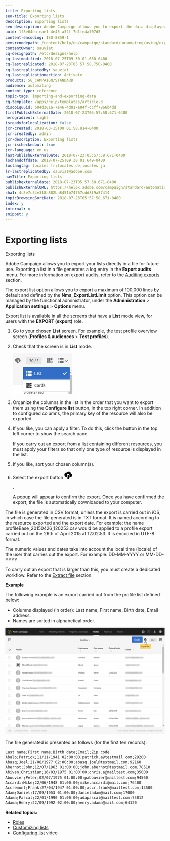 ```yaml
---
title: Exporting lists
seo-title: Exporting lists
description: Exporting lists
seo-description: Adobe Campaign allows you to export the data displayed as lists from an overview screen directly in a file for future use. 
uuid: 1f3e64ea-eae1-4e45-a32f-7d1fe4a707d5
content-encoding: ISO-8859-1
aemsrcnodepath: /content/help/en/campaign/standard/automating/using/exporting-lists
contentOwner: sauviat
cq-designpath: /etc/designs/help
cq-lastmodified: 2018-07-25T09 30 01.650-0400
cq-lastreplicated: 2018-07-23T05 57 58.750-0400
cq-lastreplicatedby: sauviat
cq-lastreplicationaction: Activate
products: SG_CAMPAIGN/STANDARD
audience: automating
content-type: reference
topic-tags: importing-and-exporting-data
cq-template: /apps/help/templates/article-3
discoiquuid: b04d301a-7e46-4d01-a04f-ccff7866b4dd
firstPublishExternalDate: 2018-07-23T05:57:58.671-0400
herogradient: light
isreadyforlocalization: false
jcr-created: 2018-03-15T09 01 58.914-0400
jcr-createdby: admin
jcr-description: Exporting lists
jcr-ischeckedout: true
jcr-language: en_us
lastPublishExternalDate: 2018-07-23T05:57:58.671-0400
lochandoffdate: 2018-07-25T09 30 01.649-0400
loclangtag: locales fr;locales de;locales ja
lr-lastreplicatedby: sauviat@adobe.com
navTitle: Exporting lists
publishexternaldate: 2018-07-23T05 57 58.671-0400
publishExternalURL: https://helpx.adobe.com/campaign/standard/automating/using/exporting-lists.html
sha1: 4c5e7c34e318a882ba8451b74767cdd8f9a57414
topicBrowsingSortDate: 2018-07-23T05:57:58.671-0400
index: y
internal: n
snippet: y
---
```


# Exporting lists

Exporting lists

Adobe Campaign allows you to export your lists directly in a file for future use. Exporting a list in a file generates a log entry in the **Export audits** menu. For more information on export audits, refer to the [Auditing exports](../../administration/using/auditing-export-logs.md) section.

The export list option allows you to export a maximum of 100,000 lines by default and defined by the **Nms_ExportListLimit** option. This option can be managed by the functional administrator, under the **Administration** &gt; **Application settings** &gt; **Options** menu.

Export list is available in all the screens that have a **List** mode view, for users with the **EXPORT (export)** role.

1. Go to your chosen **List** screen. For example, the test profile overview screen (**Profiles & audiences** &gt; **Test profiles**).
1. Check that the screen is in **List** mode.

   ![](assets/export_list_mode_switch.png)

1. Organize the columns in the list in the order that you want to export them using the **Configure list** button, in the top right corner. In addition to configured columns, the primary key of the resource will also be exported.
1. If you like, you can apply a filter. To do this, click the button in the top left corner to show the search pane.

   If you carry out an export from a list containing different resources, you must apply your filters so that only one type of resource is displayed in the list.

1. If you like, sort your chosen column(s).
1. Select the export button  ![](assets/exportListButton.png)

   .

   A popup will appear to confirm the export. Once you have confirmed the export, the file is automatically downloaded to your computer.

The file is generated in CSV format, unless the export is carried out in iOS, in which case the file generated is in TXT format. It is named according to the resource exported and the export date. For example: the name profileBase_20150426_120253.csv would be applied to a profile export carried out on the 26th of April 2015 at 12:02:53. It is encoded in UTF-8 format.

The numeric values and dates take into account the local time (locale) of the user that carries out the export. For example: DD-MM-YYYY or MM-DD-YYYY.

To carry out an export that is larger than this, you must create a dedicated workflow. Refer to the [Extract file](../../automating/using/extract-file.md) section.

**Example**

The following example is an export carried out from the profile list defined below:

* Columns displayed (in order): Last name, First name, Birth date, Email address.
* Names are sorted in alphabetical order.

![](assets/export_list_example1.png)

The file generated is presented as follows (for the first ten records):

```
Last name;First name;Birth date;Email;Zip code
Abalo;Patrick;11/11/1941 02:00:00;patrick.a@testmail.com;29200
Abasq;Joel;21/08/1977 02:00:00;abasq.joel@testmail.com;92160
Abernot;John;12/07/1963 01:00:00;john.abernot@testmail.com;78510
Abiven;Christian;16/03/1975 01:00:00;chris.a@mailtest.com;35000
Abouvier;Peter;02/07/1975 01:00:00;pabouvier@mailtest.com;94560
Accardi;Mike;22/06/1948 01:00:00;mike.accardi@mail.com;76400
Accremont;Frank;27/04/1947 01:00:00;accr.frank@mailtest.com;13500
Adam;Daniel;17/09/1953 01:00:00;danieladam@mail.com;17000
Adama;Pascal;22/01/1990 01:00:00;adapascal@mailtest.com;75012
Adama;Henry;22/09/1992 02:00:00;henry.adama@mail.com;64120
```

**Related topics:**

* [Roles](../../administration/using/list-of-roles.md)
* [Customizing lists](../../start/using/customizing-lists.md)
* [Configuring list](https://docs.campaign.adobe.com/doc/standard/en/Videos/configuring_list_ACS.mp4) video

